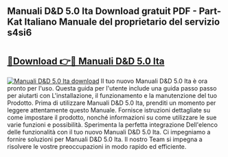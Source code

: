 ## Manuali D&D 5.0 Ita Download gratuit PDF - Part-Kat Italiano Manuale del proprietario del servizio s4si6

# <h2><a href="http://dfaa8dm.blite.top/?on=Manuali+D%26D+5.0+Ita">🔗Download 👉🔴 Manuali D&D 5.0 Ita</a></h2>

[![Manuali D&D 5.0 Ita download](https://i.imgur.com/lujVjoI.png)](http://dfaa8dm.blite.top/?on=Manuali+D%26D+5.0+Ita)
Il tuo nuovo Manuali D&D 5.0 Ita è ora pronto per l'uso. Questa guida per l'utente include una guida passo passo per aiutarti con L'installazione, il funzionamento e la manutenzione del tuo Prodotto. Prima di utilizzare Manuali D&D 5.0 Ita, prenditi un momento per leggere attentamente questo Manuale. Fornisce istruzioni dettagliate su come impostare il prodotto, nonché informazioni su come utilizzare le sue varie funzioni e possibilità. Sperimenta la perfetta integrazione Dell'elenco delle funzionalità con il tuo nuovo Manuali D&D 5.0 Ita. Ci impegniamo a fornire soluzioni per Manuali D&D 5.0 Ita. Il nostro Team si impegna a risolvere le vostre preoccupazioni in modo rapido ed efficiente.
